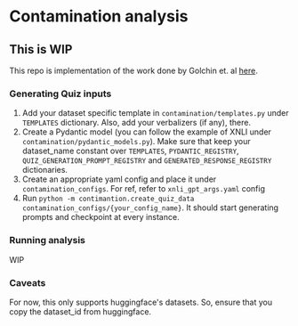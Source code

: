 # Contamination analysis

## This is WIP

This repo is implementation of the work done by Golchin et. al [here](https://arxiv.org/pdf/2311.06233.pdf).

### Generating Quiz inputs

1. Add your dataset specific template in `contamination/templates.py` under `TEMPLATES` dictionary. Also, add your verbalizers (if any), there.
2. Create a Pydantic model (you can follow the example of XNLI under `contamination/pydantic_models.py`). Make sure that keep your dataset_name constant over `TEMPLATES`, `PYDANTIC_REGISTRY`, `QUIZ_GENERATION_PROMPT_REGISTRY` and `GENERATED_RESPONSE_REGISTRY` dictionaries.
3. Create an appropriate yaml config and place it under `contamination_configs`. For ref, refer to `xnli_gpt_args.yaml` config
4. Run `python -m contimantion.create_quiz_data contamination_configs/{your_config_name}`. It should start generating prompts and checkpoint at every instance.

### Running analysis
WIP

### Caveats
For now, this only supports huggingface's datasets. So, ensure that you copy the dataset_id from huggingface.
